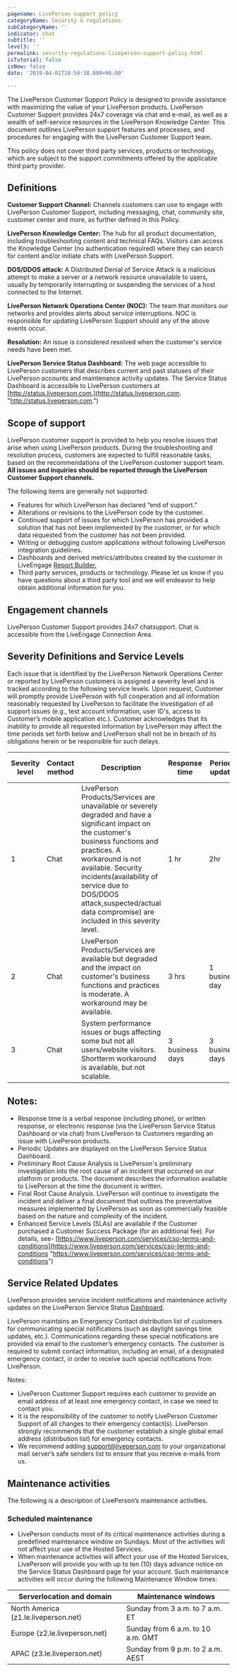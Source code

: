 ```yaml
---
pagename: LivePerson support policy
categoryName: Security & regulations
subCategoryName: ''
indicator: chat
subtitle: ''
level3: ''
permalink: security-regulations-liveperson-support-policy.html
isTutorial: false
isNew: false
date: '2019-04-01T10:50:38.000+00:00'

---
```

The LivePerson Customer Support Policy is designed to provide assistance with maximizing the value of your LivePerson products. LivePerson Customer Support provides 24x7 coverage via chat and e-mail, as well as a wealth of self-service resources in the LivePerson Knowledge Center. This document outlines LivePerson support features and processes, and procedures for engaging with the LivePerson Customer Support team.

This policy does not cover third party services, products or technology, which are subject to the support commitments offered by the applicable third party provider.

## Definitions

**Customer Support Channel:** Channels customers can use to engage with LivePerson Customer Support, including messaging, chat, community site, customer center and more, as further defined in this Policy.

**LivePerson Knowledge Center:** The hub for all product documentation, including troubleshooting content and technical FAQs. Visitors can access the Knowledge Center (no authentication required) where they can search for content and/or initiate chats with LivePerson Support.

**DOS/DDOS attack:** A Distributed Denial of Service Attack is a malicious attempt to make a server or a network resource unavailable to users, usually by temporarily interrupting or suspending the services of a host connected to the Internet.

**LivePerson Network Operations Center (NOC):** The team that monitors our networks and provides alerts about service interruptions. NOC is responsible for updating LivePerson Support should any of the above events occur.

**Resolution:** An issue is considered resolved when the customer's service needs have been met.

**LivePerson Service Status Dashboard:** The web page accessible to LivePerson customers that describes current and past statuses of their LivePerson accounts and maintenance activity updates. The Service Status Dashboard is accessible to LivePerson customers at [http://status.liveperson.com.](http://status.liveperson.com. "http://status.liveperson.com.")

## Scope of support

LivePerson customer support is provided to help you resolve issues that arise when using LivePerson products. During the troubleshooting and resolution process, customers are expected to fulfill reasonable tasks, based on the recommendations of the LivePerson customer support team. **All issues and inquiries should be reported through the LivePerson Customer Support channels.**

The following items are generally not supported:

* Features for which LivePerson has declared “end of support.”
* Alterations or revisions to the LivePerson code by the customer.
* Continued support of issues for which LivePerson has provided a solution that has not been implemented by the customer, or for which data requested from the customer has not been provided.
* Writing or debugging custom applications without following LivePerson integration guidelines.
* Dashboards and derived metrics/attributes created by the customer in LiveEngage [Report Builder.](data-reporting-report-builder-report-builder-overview.html)
* Third party services, products or technology. Please let us know if you have questions about a third party tool and we will endeavor to help obtain additional information for you.

## Engagement channels

LivePerson Customer Support provides 24x7 chatsupport. Chat is accessible from the LiveEngage Connection Area.

## Severity Definitions and Service Levels

Each issue that is identified by the LivePerson Network Operations Center or reported by LivePerson customers is assigned a severity level and is tracked according to the following service levels. Upon request, Customer will promptly provide LivePerson with full cooperation and all information reasonably requested by LivePerson to facilitate the investigation of all support issues (e.g., test account information, user ID's, access to Customer’s mobile application etc.). Customer acknowledges that its inability to provide all requested information by LivePerson may affect the time periods set forth below and LivePerson shall not be in breach of its obligations herein or be responsible for such delays.

| Severity level | Contact method | Description | Response time | Periodic updates | Preliminary root cause analysis |
| --- | --- | --- | --- | --- | --- |
| 1 | Chat | LivePerson Products/Services are unavailable or severely degraded and have a significant impact on the customer's business functions and practices. A workaround is not available. Security incidents(availability of service due to DOS/DDOS attack,suspected/actual data compromise) are included in this severity level. | 1 hr | 2hr | 3 business days |
| 2 | Chat | LivePerson Products/Services are available but degraded and the impact on customer's business functions and practices is moderate. A workaround may be available. | 3 hrs | 1 business day | N/A |
| 3 | Chat | System performance issues or bugs affecting some but not all users/website visitors. Shortterm workaround is available, but not scalable. | 3 business days | 3 business days | N/A |

## Notes: 

* Response time is a verbal response (including phone), or written response, or electronic response (via the LivePerson Service Status Dashboard or via chat) from LivePerson to Customers regarding an issue with LivePerson products. 
* Periodic Updates are displayed on the LivePerson Service Status Dashboard.
* Preliminary Root Cause Analysis is LivePerson's preliminary investigation into the root cause of an incident that occurred on our platform or products. The document describes the information available to LivePerson at the time the document is written.
* Final Root Cause Analysis. LivePerson will continue to investigate the incident and deliver a final document that outlines the preventative measures implemented by LivePerson as soon as commercially feasible based on the nature and complexity of the incident. 
* Enhanced Service Levels (SLAs) are available if the Customer purchased a Customer Success Package (for an additional fee). For details, see- [https://www.liveperson.com/services/cso-terms-and-conditions](https://www.liveperson.com/services/cso-terms-and-conditions "https://www.liveperson.com/services/cso-terms-and-conditions")

## Service Related Updates 

LivePerson provides service incident notifications and maintenance activity updates on the LivePerson Service Status [Dashboard](https://status.liveperson.com/). 

LivePerson maintains an Emergency Contact distribution list of customers for communicating special notifications (such as daylight savings time updates, etc.). Communications regarding these special notifications are provided via email to the customer’s emergency contacts. The customer is required to submit contact information, including an email, of a designated emergency contact, in order to receive such special notifications from LivePerson.

Notes: 

* LivePerson Customer Support requires each customer to provide an email address of at least one emergency contact, in case we need to contact you. 
* It is the responsibility of the customer to notify LivePerson Customer Support of all changes to their emergency contact(s). LivePerson strongly recommends that the customer establish a single global email address (distribution list) for emergency contacts. 
* We recommend adding support@liveperson.com to your organizational mail server’s safe senders list to ensure that you receive e-mails from us.

## Maintenance activities

The following is a description of LivePerson’s maintenance activities.

### Scheduled maintenance 

* LivePerson conducts most of its critical maintenance activities during a predefined maintenance window on Sundays. Most of the activities will not affect your use of the Hosted Services. 
* When maintenance activities will affect your use of the Hosted Services, LivePerson will provide you with up to ten (10) days advance notice on the Service Status Dashboard page for your account. Such maintenance activities will occur during the following Maintenance Window times:

| Serverlocation and domain | Maintenance windows |
| --- | --- |
| North America (z1.le.liveperson.net) | Sunday from 3 a.m. to 7 a.m. ET |
| Europe (z2.le.liveperson.net) | Sunday from 6 a.m. to 10 a.m. GMT |
| APAC (z3.le.liveperson.net) | Sunday from 9 p.m. to 2 a.m. AEST |